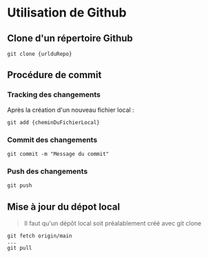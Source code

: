 # Utilisation de Github
## Clone d'un répertoire Github

```shell
git clone {urlduRepo}
```

## Procédure de commit

### Tracking des changements

Après la création d'un nouveau fichier local :

```shell
git add {cheminDuFichierLocal}
```

### Commit des changements

```shell
git commit -m "Message du commit"
```

### Push des changements

```shell
git push
```

## Mise à jour du dépot local

> Il faut qu'un dépôt local soit préalablement créé avec git clone


```shell
git fetch origin/main
...
git pull
```

